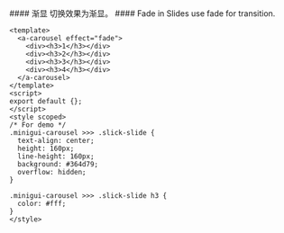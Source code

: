 <cn>
#### 渐显
切换效果为渐显。
</cn>

<us>
#### Fade in
Slides use fade for transition.
</us>

```vue
<template>
  <a-carousel effect="fade">
    <div><h3>1</h3></div>
    <div><h3>2</h3></div>
    <div><h3>3</h3></div>
    <div><h3>4</h3></div>
  </a-carousel>
</template>
<script>
export default {};
</script>
<style scoped>
/* For demo */
.minigui-carousel >>> .slick-slide {
  text-align: center;
  height: 160px;
  line-height: 160px;
  background: #364d79;
  overflow: hidden;
}

.minigui-carousel >>> .slick-slide h3 {
  color: #fff;
}
</style>
```
